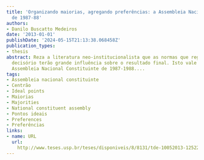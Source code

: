 ```yaml
---
title: 'Organizando maiorias, agregando preferências: a Assembleia Nacional Constituinte
  de 1987-88'
authors:
- Danilo Buscatto Medeiros
date: '2013-01-01'
publishDate: '2024-05-15T21:13:38.068458Z'
publication_types:
- thesis
abstract: Reza a literatura neo-institucionalista que as normas que regem um processo
  decisório terão grande influência sobre o resultado final. Isto vale também para
  Assembleia Nacional Constituinte de 1987-1988....
tags:
- Assembleia nacional constituinte
- Centrão
- Ideal points
- Maiorias
- Majorities
- National constituent assembly
- Pontos ideais
- Preferences
- Preferências
links:
- name: URL
  url: 
    http://www.teses.usp.br/teses/disponiveis/8/8131/tde-10052013-125220/pt-br.php#referencias
---
```

